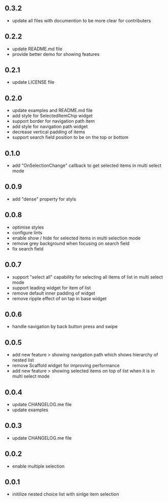 ## 0.3.2

* update all files with documention to be more clear for contributers

## 0.2.2

* update README.md file
* provide better demo for showing features

## 0.2.1

* update LICENSE file

## 0.2.0
* update examples and README.md file
* add style for SelectedItemChip widget
* support border for navigation path item
* add style for navigation path widget
* decrease vertical padding of items
* support search field position to be on the top or bottom

## 0.1.0

* add "OnSelectionChange" callback to get selected items in multi select mode

## 0.0.9

* add "dense" property for styls

## 0.0.8

* optimise styles
* configure lints
* enable show / hide for selected items in multi selection mode
* remove grey background when focusing on search field
* fix search field

## 0.0.7

* support "select all" capability for selecting all items of list in multi select mode
* support leading widget for item of list
* remove default inner padding of widget
* remove ripple effect of on tap in base widget

## 0.0.6

* handle navigation by back button press and swipe

## 0.0.5

* add new feature > showing navigation path which shows hierarchy of nested list 
* remove Scaffold widget for improving performance
* add new feature > showing selected items on top of list when it is in multi select mode

## 0.0.4

* update CHANGELOG.me file
* update examples

## 0.0.3

* update CHANGELOG.me file

## 0.0.2

* enable multiple selection

## 0.0.1

* initilize nested choice list with sinlge item selection
